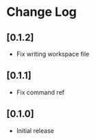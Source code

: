 # Change Log

## [0.1.2]

- Fix writing workspace file

## [0.1.1]

- Fix command ref

## [0.1.0]

- Initial release